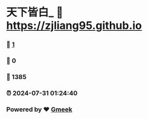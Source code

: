 # 天下皆白_ :link: https://zjliang95.github.io 
### :page_facing_up: [1](https://zjliang95.github.io/tag.html) 
### :speech_balloon: 0 
### :hibiscus: 1385 
### :alarm_clock: 2024-07-31 01:24:40 
### Powered by :heart: [Gmeek](https://github.com/Meekdai/Gmeek)

